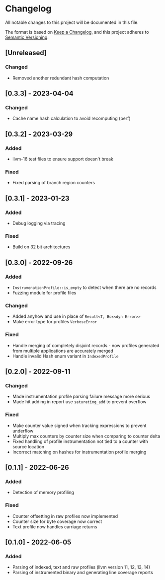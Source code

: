 # Changelog
All notable changes to this project will be documented in this file.

The format is based on [Keep a Changelog](https://keepachangelog.com/en/1.0.0/),
and this project adheres to [Semantic Versioning](https://semver.org/spec/v2.0.0.html).

## [Unreleased]
### Changed
- Removed another redundant hash computation

## [0.3.3] - 2023-04-04
### Changed
- Cache name hash calculation to avoid recomputing (perf)

## [0.3.2] - 2023-03-29
### Added
- llvm-16 test files to ensure support doesn't break

### Fixed
- Fixed parsing of branch region counters

## [0.3.1] - 2023-01-23
### Added
- Debug logging via tracing

### Fixed
- Build on 32 bit architectures

## [0.3.0] - 2022-09-26
### Added
- `InstrumenationProfile::is_empty` to detect when there are no records
- Fuzzing module for profile files

### Changed
- Added anyhow and use in place of `Result<T, Box<dyn Error>>`
- Make error type for profiles `VerboseError`

### Fixed
- Handle merging of completely disjoint records - now profiles generated from multiple
applications are accurately merged
- Handle invalid Hash enum variant in `IndexedProfile`

## [0.2.0] - 2022-09-11
### Changed
- Made instrumentation profile parsing failure message more serious
- Made hit adding in report use `saturating_add` to prevent overflow

### Fixed
- Make counter value signed when tracking expressions to prevent underflow
- Multiply max counters by counter size when comparing to counter delta
- Fixed handling of profile instrumentation not tied to a counter with source location
- Incorrect matching on hashes for instrumentation profile merging

## [0.1.1] - 2022-06-26
### Added
- Detection of memory profiling

### Fixed
- Counter offsetting in raw profiles now implemented
- Counter size for byte coverage now correct
- Text profile now handles carriage returns

## [0.1.0] - 2022-06-05
### Added
- Parsing of indexed, text and raw profiles (llvm version 11, 12, 13, 14)
- Parsing of instrumented binary and generating line coverage reports
